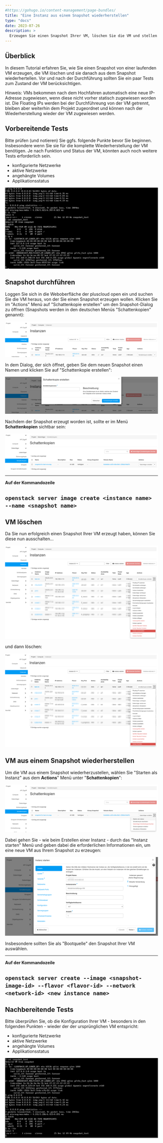 ```yaml
---
#https://gohugo.io/content-management/page-bundles/
title: "Eine Instanz aus einem Snapshot wiederherstellen"
type: "docs"
date: 2023-07-26
description: >
  Erzeugen Sie einen Snapshot Ihrer VM, löschen Sie die VM und stellen Sie sie wieder her
---
```


## Überblick

In diesem Tutorial erfahren Sie, wie Sie einen Snapshot von einer laufenden VM erzeugen, die VM löschen und sie danach aus dem Snapshot wiederhertellen. Vor und nach der Durchführung sollten Sie ein paar Tests zum Zustand der VM berücksichtigen. 

Hinweis: VMs bekommen nach dem Hochfahren automatisch eine neue IP-Adresse zugewiesen, wenn diese nicht vorher statisch zugewiesen worden ist. Die Floating IPs werden bei der Durchführeung von der VM getrennt, bleiben aber weiterhin dem Projekt zugeordnet und können nach der Wiederherstellung wieder der VM zugewiesen werden.  

## Vorbereitende Tests

Bitte prüfen (und notieren) Sie ggfs. folgende Punkte bevor Sie beginnen. Insbesondere wenn Sie sie für die komplette Wiederherstellung der VM benötigen. Je nach Funktion und Status der VM, könnten auch noch weitere Tests erforderlich sein.

* konfigurierte Netzwerke
* aktive Netzwerke
* angehängte Volumes
* Applikationsstatus

![Screenshot der Console der VM vor dem Löschen](screenshot-console-1.png)

## Snapshot durchführen

Loggen Sie sich in die Weboberfläche der pluscloud open ein und suchen Sie die VM heraus, von der Sie einen Snapshot erzeugen wollen. Klicken Sie im "Actions" Menü auf "Schattenkopie erstellen" um den Snapshot-Dialog zu öffnen (Snapshots werden in den deutschen Menüs "Schattenkopien" genannt):

![Screenshot des Instanzen Menüs](create-snapshot.png)

In dem Dialog, der sich öffnet, geben Sie dem neuen Snapshot einen Namen und klicken Sie auf "Schattenkopie erstellen":

![Screenshot des Schattenkopie Dialogs](snapshot-menu.png)

Nachdem der Snapshot erzeugt worden ist, sollte er im Menü **Schattenkopien** sichtbar sein:

![Screenshot der Snapshotübersicht](snapshots-list.png)

---
**Auf der Kommandozeile**

``openstack server image create <instance name> --name <snapshot name>``
---

## VM löschen

Da Sie nun erfolgreich einen Snapshot Ihrer VM erzeugt haben, können Sie diese nun ausschalten... 

![Screenshot des "Instanz ausschalten" Dialogs](shut-off-instance.png)

und dann löschen:

![Screenshot des "Instanz löschen" Dialogs](delete-instance.png)

## VM aus einem Snapshot wiederherstellen

Um die VM aus einem Snapshot wiederherzustellen, wählen Sie "Starten als Instanz" aus dem **Actions**" Menü unter "**Schattenkopien**":

![Screenshot der Snapshot Actions](launch-as-instance.png)

Dabei gehen Sie - wie beim Erstellen einer Instanz - durch das "Instanz starten" Menü und geben dabei die erforderlichen Informationen ein, um eine neue VM aus Ihrem Snapshot zu erzeugen:

![Screenshot des Instanz starten Dialogs](launch-instance-menu.png)

Insbesondere sollten Sie als "Bootquelle" den Snapshot Ihrer VM auswählen.

---
**Auf der Kommandozeile**

``openstack server create --image <snapshot-image-id> --flavor <flavor-id> --network <network-id> <new instance name>``
---

## Nachbereitende Tests

Bitte überprüfen Sie, ob die Konfiguration Ihrer VM - besonders in den folgenden Punkten - wieder der der ursprünglichen VM entspricht:

* konfigurierte Netzwerke
* aktive Netzwerke
* angehängte Volumes
* Applikationsstatus

![Screenshot der Instanz Console](screenshot-console-2.png)


